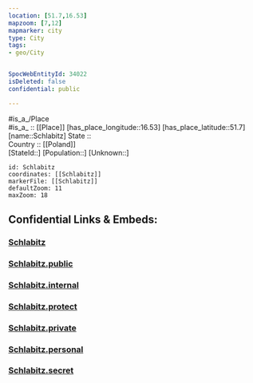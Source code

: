 ```yaml
---
location: [51.7,16.53] 
mapzoom: [7,12] 
mapmarker: city 
type: City
tags:
- geo/City


SpocWebEntityId: 34022
isDeleted: false
confidential: public

---
```

#is_a_/Place  
#is_a_ :: [[Place]] 
[has_place_longitude::16.53] 
[has_place_latitude::51.7] 
[name::Schlabitz] 
State ::  
Country :: [[Poland]]  
[StateId::] 
[Population::] 
[Unknown::] 


```leaflet
id: Schlabitz
coordinates: [[Schlabitz]] 
markerFile: [[Schlabitz]] 
defaultZoom: 11 
maxZoom: 18
```


## Confidential Links & Embeds: 

### [Schlabitz](/_Standards/Earth/Continent/Europe/Europe~East/Poland/Provinces~Poland/Lower_Silesian/City/Schlabitz.md) 

### [Schlabitz.public](/_public/Earth/Continent/Europe/Europe~East/Poland/Provinces~Poland/Lower_Silesian/City/Schlabitz.public.md) 

### [Schlabitz.internal](/_internal/Earth/Continent/Europe/Europe~East/Poland/Provinces~Poland/Lower_Silesian/City/Schlabitz.internal.md) 

### [Schlabitz.protect](/_protect/Earth/Continent/Europe/Europe~East/Poland/Provinces~Poland/Lower_Silesian/City/Schlabitz.protect.md) 

### [Schlabitz.private](/_private/Earth/Continent/Europe/Europe~East/Poland/Provinces~Poland/Lower_Silesian/City/Schlabitz.private.md) 

### [Schlabitz.personal](/_personal/Earth/Continent/Europe/Europe~East/Poland/Provinces~Poland/Lower_Silesian/City/Schlabitz.personal.md) 

### [Schlabitz.secret](/_secret/Earth/Continent/Europe/Europe~East/Poland/Provinces~Poland/Lower_Silesian/City/Schlabitz.secret.md)

